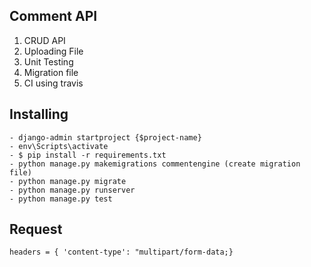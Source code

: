 ## Comment API
1. CRUD API
2. Uploading File
3. Unit Testing
4. Migration file
5. CI using travis

## Installing 
```
- django-admin startproject {$project-name}
- env\Scripts\activate
- $ pip install -r requirements.txt
- python manage.py makemigrations commentengine (create migration file)
- python manage.py migrate
- python manage.py runserver
- python manage.py test
```

## Request
`headers = { 'content-type': "multipart/form-data;}`